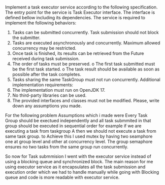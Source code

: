 Implement a task executor service according to the following specification.
The entry point for the service is Task Executor interface. The interface is defined bellow
including its dependencies.
The service is required to implement the following behaviors:
1. Tasks can be submitted concurrently. Task submission should not block the submitter.
2. Tasks are executed asynchronously and concurrently. Maximum allowed concurrency
may be restricted.
3. Once task is finished, its results can be retrieved from the Future received during task
submission.
4. The order of tasks must be preserved.
o The first task submitted must be the first task started.
o The task result should be available as soon as possible after the task completes.
5. Tasks sharing the same TaskGroup must not run concurrently.
Additional implementation requirements:
1. The implementation must run on OpenJDK 17.
2. No third-party libraries can be used.
3. The provided interfaces and classes must not be modified.
Please, write down any assumptions you made.


For the following problem Assumptions which i made were
Every Task Group should be exectued independently and all task submmited in that group should be executed in sequential order for example if we are executing a task from taskgroup A then we should not execute a task from same task group.
to Achieve this I used mutex by having two seamphore one at group level and other at concurrency level.
The group semaphore ensures no two tasks from the same group run concurrently.

So now for Task submmision I went with the executor service instead of using a blocking queue and synchronized block. The main reason for me using executor service as it encapsulates  all the task submission and execution order which we had to handle manually while going with Blocking queue and code is more readable with executor service.

